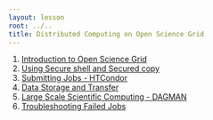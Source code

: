 ```yaml
---
layout: lesson
root: ../..
title: Distributed Computing on Open Science Grid
---
```

<div class="toc" markdown="1">

1.  [Introduction to Open Science Grid](01-IntroGrid.html)
2.  [Using Secure shell and Secured copy ](06-ssh.html)
2.  [Submitting Jobs  - HTCondor](02-HTCondor-Submitting.html)
3.  [Data Storage and Transfer](03-Stash.html)
4.  [Large Scale Scientific Computing - DAGMAN](04-dagman.html)
5.  [Troubleshooting Failed Jobs](05-TroubleShooting.html)
</div>
